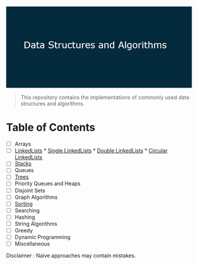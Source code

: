 ![logo](https://github.com/coded9/DSA/blob/master/imgs/dsa.jpg)

> This repository contains the implementations of commonly used data structures and algorithms.

# Table of Contents
- [ ] Arrays
- [ ] [LinkedLists](https://github.com/coded9/DSA/tree/master/Java/LinkedLists)
      * [Single LinkedLists](https://github.com/coded9/DSA/tree/master/Java/LinkedLists)
      * [Double LinkedLists](https://github.com/coded9/DSA/tree/master/Java/DoubleLinkedLists)
      * [Circular LinkedLists](https://github.com/coded9/DSA/tree/master/Java/CircularLinkedLists)
- [ ] [Stacks](https://github.com/coded9/DSA/tree/master/Java/Stacks)
- [ ] Queues
- [ ] [Trees](https://github.com/coded9/DSA/tree/master/Java/Trees)
- [ ] Priority Queues and Heaps
- [ ] Disjoint Sets
- [ ] Graph Algorithms
- [ ] [Sorting](https://github.com/coded9/DSA/tree/master/Java/Sorting)
- [ ] Searching
- [ ] Hashing
- [ ] String Algorithms
- [ ] Greedy 
- [ ] Dynamic Programming
- [ ] Miscellaneous

Disclaimer : Naive approaches may contain mistakes.

